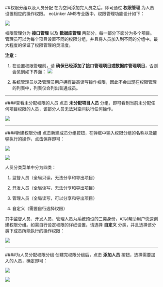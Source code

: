 ##权限分组以及人员分配
在为空间添加完人员之后，即可通过 **权限管理** 为人员设置相应的操作权限。
eoLinker AMS专业版中，权限管理功能设计如下：

![](http://data.eolinker.com/course/ExDejMS3d13f74608085dc2c43a3ce34cd49dd870fc2e6b)

权限管理分为 **接口管理** 以及 **数据库管理** 两部分，每一部分下面分为多个项目。管理员可以为每个项目设置不同的权限分组，并且将人员加入到不同的分组中。最大程度的保证了权限管理的灵活度。

**注意：**

1. 在设置权限管理前，请 **确保已经添加了接口管理项目或数据库管理项目**，否则会见到如下界面：
![](http://data.eolinker.com/course/RnqjL3320b05d2f5d3667f777bd27835f4f5b2e1885e4ae)

2. 系统管理员以及管理员用户拥有最高读写操作权限，因此不会出现在权限管理的列表中，列表仅会列出普通成员。

---

####查看未分配权限的人员
点击 **未分配项目人员** 分组，即可看到当前未分配任何项目权限的人员，该部分人员无法对空间执行任何操作。

![](http://data.eolinker.com/course/2aQH2k72c546b86a4506d237a437b6fe08afec469a1c623)

---

####新建权限分组
点击新建成员分组按钮，在弹框中输入权限分组的名称以及能够执行的操作，点击保存即可：

![](http://data.eolinker.com/course/4ftR83na3834c6e94f0bce9ba5c234f7816c0619111cca5)

![](http://data.eolinker.com/course/3jfNUKMc48be7aff9ed7b18724c99930aac3f6fadfeb704)

人员分类菜单中分为四类：

1. 监督人员（全局只读，无法分享和导出项目）

2. 开发人员（全局读写，无法分享和导出项目）

3. 管理人员（全局读写，可以分享和导出项目）

4. 自定义（需要自行选择权限）

其中监督人员、开发人员、管理人员为系统预设的三类身份，可以帮助用户快速创建权限分组。如需自行设定权限的详细设置，请选择 **自定义** 分类，并且选择该分类下成员所能执行的操作权限：

![](http://data.eolinker.com/course/wQdGVqwe17b87eea188b526cc94b2ff5c877eaecc3e98af)

---

####为人员分配权限分组
创建完权限分组后，点击 **添加人员** 按钮，选择需要加入的人员，确定即可：

![](http://data.eolinker.com/course/KiTJJzf36ec638364678cd7582f29c68d1144aff812819d)

![](http://data.eolinker.com/course/ytLbzkUb6b95c146e657c6d9b35b1e25600d2c9c190b69f)